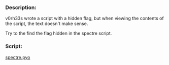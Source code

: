 ### Description:

v0rh33s wrote a script with a hidden flag, but when viewing the contents of the script, the text doesn't make sense.

Try to the find the flag hidden in the spectre script.

### Script:

[spectre.pyo](https://github.com/r4g1n-cajun/CTF-Writeups/blob/master/NCSAM%20Hacktober%20CTF%202018/Programming/Files/spectre.pyo?raw=true)

